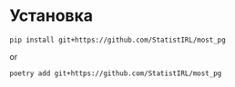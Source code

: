 # Установка 
```
pip install git+https://github.com/StatistIRL/most_pg
```
or
```
poetry add git+https://github.com/StatistIRL/most_pg 
```
